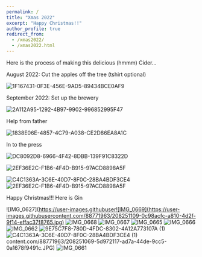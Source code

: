 ```yaml
---
permalink: /
title: "Xmas 2022"
excerpt: "Happy Christmas!!"
author_profile: true
redirect_from: 
  - /xmas2022/
  - /xmas2022.html
---
```



Here is the process of making this delicious (hmmm) Cider...

August 2022: Cut the apples off the tree (tshirt optional)

![1F167431-0F3E-456E-9AD5-89434BCE0AF9](https://user-images.githubusercontent.com/88771963/208251392-fd188ba5-b3d5-429f-8cd8-6285e614c3aa.JPG)

September 2022: Set up the brewery

![2A112A95-1292-4B97-9902-996852995F47](https://user-images.githubusercontent.com/88771963/208250708-b84a494e-cc47-41f4-b1e4-cd350c2ed520.JPG)

Help from father

![1838E06E-4857-4C79-A038-CE2D86EA8A1C](https://user-images.githubusercontent.com/88771963/208250707-a3289167-64ff-46b3-9fb7-f143f3ec1d28.JPG)

In to the press

![DC8092D8-6966-4F42-8DBB-139F91C8322D](https://user-images.githubusercontent.com/88771963/208250704-0366f79a-d886-4018-add3-90156768a10d.JPG)


![2EF36E2C-F1B6-4F4D-B915-97ACD8898A5F](https://user-images.githubusercontent.com/88771963/208250703-25a8cdfc-f9c0-4ca6-967e-62f40d0b67fd.JPG)


![C4C1363A-3C6E-40D7-8F0C-28BA4BDF3CE4](https://user-images.githubusercontent.com/88771963/208250701-a18abe21-90fb-4320-9eba-9d314d29bf8f.JPG)
![2EF36E2C-F1B6-4F4D-B915-97ACD8898A5F](https://user-images.githubusercontent.com/88771963/208250703-25a8cdfc-f9c0-4ca6-967e-62f40d0b67fd.JPG)



Happy Christmas!!! Here is Gin

![IMG_0627](https://user-images.githubuser![IMG_0669](https://user-images.githubusercontent.com/88771963/208251109-0c98acfc-a810-4d2f-9f14-effac37f8765.jpg)
![IMG_0668](https://user-images.githubusercontent.com/88771963/208251112-21993e44-b42f-4f89-9db0-5bac947fc857.PNG)
![IMG_0667](https://user-images.githubusercontent.com/88771963/208251113-39a8413a-3b89-4681-b733-447279cb852d.PNG)
![IMG_0665](https://user-images.githubusercontent.com/88771963/208251114-d0b6df81-e2d3-43ab-a470-2093e9808791.PNG)
![IMG_0666](https://user-images.githubusercontent.com/88771963/208251115-0a39210d-bf8f-4cef-9c51-e6f5a4e2890a.jpg)
![IMG_0662](https://user-images.githubusercontent.com/88771963/208251116-06e41eb7-ee53-41b3-97bb-e93902143428.PNG)
![9E75C7F8-780D-4FDC-8302-4A12A773107A (1)](https://user-images.githubusercontent.com/88771963/208251119-f86721d4-817c-466d-a46b-6fc0e7e4a5d0.jpg)
![C4C1363A-3C6E-40D7-8F0C-28BA4BDF3CE4 (1)](https://user-images.githubusercontent.com/88771963/208251122-e339935a-cdda-456e-8887-58fe345b6bd1.jpg)
content.com/88771963/208251069-5d972117-ad7a-44de-9cc5-0a1678f9491c.JPG)
![IMG_0661](https://user-images.githubusercontent.com/88771963/208250700-6c41b149-d605-4983-963d-829291a25c01.jpg)
